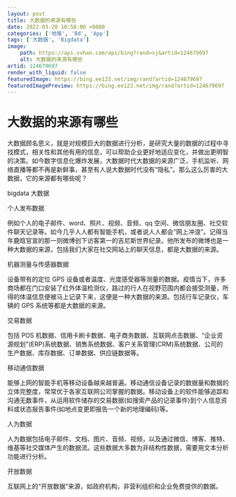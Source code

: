 ```yaml
---
layout: post
title: 大数据的来源有哪些
date: 2022-03-20 10:58:00 +0800
categories: ['地推', 'Bd', 'App']
tags: ['大数据', 'Bigdata']
image:
    path: https://api.vvhan.com/api/bing?rand=sj&artid=124679697
    alt: 大数据的来源有哪些
artid: 124679697
render_with_liquid: false
featuredImage: https://bing.ee123.net/img/rand?artid=124679697
featuredImagePreview: https://bing.ee123.net/img/rand?artid=124679697
---
```


# 大数据的来源有哪些

大数据顾名思义，就是对规模巨大的数据进行分析，是研究大量的数据的过程中寻找模式，相关性和其他有用的信息，可以帮助企业更好地适应变化，并做出更明智的决策。如今数字信息化爆炸发展，大数据时代大数据的来源广泛，手机监听、网络直播等都不再是新鲜事，甚至有人说大数据时代没有“隐私”。那么这么厉害的大数据，它的来源都有哪些呢？

bigdata 大数据

个人发布数据
  
例如个人的电子邮件、word、照片、视频、音频、qq 空间、微信朋友圈、社交软件聊天记录等。如今几乎人人都有智能手机，或者说人人都会“网上冲浪”。记得当年鹿晗官宣的那一则微博创下访客第一的吉尼斯世界纪录。他所发布的微博也是一种大数据的来源，包括我们大家在社交网站上的聊天信息，都是大数据的来源。

机器测量与传感器数据
  
设备带有的定位 GPS 设备或者温度、光度感受器等测量的数据。疫情当下，许多商场都在门口安装了红外体温检测仪，路过的行人在视野范围内都会接受测量，所得的体温信息便被马上记录下来，这便是一种大数据的来源。包括行车记录仪，车辆的 GPS 系统等都是大数据的来源。

交易数据
  
包括 POS 机数据、信用卡刷卡数据、电子商务数据、互联网点击数据、“企业资源规划”(ERP)系统数据、销售系统数据、客户关系管理(CRM)系统数据、公司的生产数据、库存数据、订单数据、供应链数据等。

移动通信数据
  
能够上网的智能手机等移动设备越来越普遍。移动通信设备记录的数据量和数据的立体完整度，常常优于各家互联网公司掌握的数据。移动设备上的软件能够追踪和沟通无数事件，从运用软件储存的交易数据(如搜索产品的记录事件)到个人信息资料或状态报告事件(如地点变更即报告一个新的地理编码)等。

人为数据
  
人为数据包括电子邮件、文档、图片、音频、视频，以及通过微信、博客、推特、维基等社交媒体产生的数据流。这些数据大多数为非结构性数据，需要用文本分析功能进行分析。

开放数据
  
互联网上的“开放数据”来源，如政府机构，非营利组织和企业免费提供的数据。
